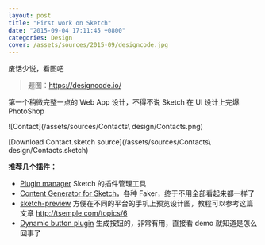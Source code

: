 ```yaml
---
layout: post
title: "First work on Sketch"
date: "2015-09-04 17:11:45 +0800"
categories: Design
cover: /assets/sources/2015-09/designcode.jpg
---
```


废话少说，看图吧

> 题图：<https://designcode.io/>

第一个稍微完整一点的 Web App 设计，不得不说 Sketch 在 UI 设计上完爆 PhotoShop

![Contact](/assets/sources/Contacts\ design/Contacts.png)

[Download Contact.sketch source](/assets/sources/Contacts\ design/Contacts.sketch)

**推荐几个插件：**

- [Plugin manager](https://github.com/buzzfeed/Sketch-Toolbox) Sketch 的插件管理工具
- [Content Generator for Sketch](https://github.com/timuric/Content-generator-sketch-plugin)，各种 Faker，终于不用全部看起来都一样了
- [sketch-preview](https://github.com/marcisme/sketch-preview) 方便在不同的平台的手机上预览设计图，教程可以参考这篇文章 <http://tsemple.com/topics/6>
- [Dynamic button plugin](https://github.com/ddwht/sketch-dynamic-button) 生成按钮的，非常有用，直接看 demo 就知道是怎么回事了
